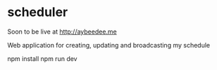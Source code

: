 # scheduler
Soon to be live at http://aybeedee.me

Web application for creating, updating and broadcasting my schedule 


npm install
npm run dev
